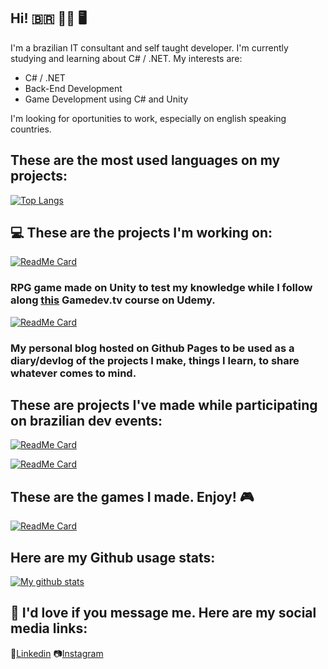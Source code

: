 ## Hi!  🇧🇷 👨‍💻 🖥️

I'm a brazilian IT consultant and self taught developer. I'm currently studying and learning about C# / .NET. My interests are:

* C# / .NET 
* Back-End Development
* Game Development using C# and Unity


I'm looking for oportunities to work, especially on english speaking countries.

## These are the most used languages on my projects:

[![Top Langs](https://github-readme-stats.vercel.app/api/top-langs/?username=mikxingu&layout=compact&theme=highcontrast&hide=ShaderLab)](https://github.com/mikxingu/github-readme-stats)

## :computer: These are the projects I'm working on:

[![ReadMe Card](https://github-readme-stats.vercel.app/api/pin/?username=mikxingu&repo=islandescape&theme=highcontrast)](https://github.com/mikxingu/IslandEscape)
### RPG game made on Unity to test my knowledge while I follow along [this](https://www.udemy.com/course/unityrpg/) Gamedev.tv course on Udemy.

[![ReadMe Card](https://github-readme-stats.vercel.app/api/pin/?username=mikxingu&repo=mikxingu.github.io&theme=highcontrast)](https://github.com/mikxingu/mikxingu.github.io)
### My personal blog hosted on Github Pages to be used as a diary/devlog of the projects I make, things I learn, to share whatever comes to mind.


## These are projects I've made while participating on brazilian dev events:

[![ReadMe Card](https://github-readme-stats.vercel.app/api/pin/?username=mikxingu&repo=happy&theme=highcontrast)](https://github.com/mikxingu/happy)

[![ReadMe Card](https://github-readme-stats.vercel.app/api/pin/?username=mikxingu&repo=dsdelivery-sds2&theme=highcontrast)](https://github.com/mikxingu/dsdelivery-sds2)

## These are the games I made. Enjoy! 🎮

[![ReadMe Card](https://github-readme-stats.vercel.app/api/pin/?username=mikxingu&repo=hexmap_editor&theme=highcontrast)](https://github.com/mikxingu/hexmap_editor)

## Here are my Github usage stats:

[![My github stats](https://github-readme-stats.vercel.app/api?username=mikxingu&show_icons=true&theme=highcontrast&hide=stars)](https://github.com/anuraghazra/github-readme-stats)               

## 📩 I'd love if you message me. Here are my social media links:
:briefcase:[Linkedin](https://www.linkedin.com/in/michel-alves-almeida-leite-84976315a/)
:camera:[Instagram](https://www.instagram.com/mikeriderbr)
